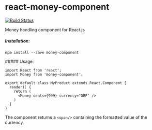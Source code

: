 # react-money-component

[![Build Status](https://travis-ci.org/musicglue/react-money-component.svg?branch=master)](https://travis-ci.org/musicglue/react-money-component)

Money handling component for React.js


##### Installation:

```
npm install --save money-component
```

##### Usage:

```
import React from 'react';
import Money from 'money-component';

export default class MyProduct extends React.Component {
  render() {
    return (
      <Money cents={999} currency="GBP" />
    )
  }
}
```

The component returns a `<span/>` containing the formatted value of the currency.
